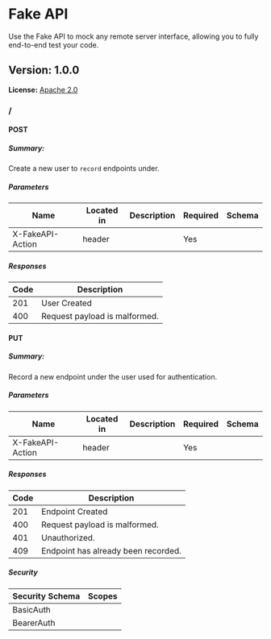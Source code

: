 # Fake API
Use the Fake API to mock any remote server interface, allowing you to fully end-to-end test your code.

## Version: 1.0.0

**License:** [Apache 2.0](http://www.apache.org/licenses/LICENSE-2.0.html)

### /

#### POST
##### Summary:

Create a new user to `record` endpoints under.

##### Parameters

| Name | Located in | Description | Required | Schema |
| ---- | ---------- | ----------- | -------- | ---- |
| X-FakeAPI-Action | header |  | Yes |  |

##### Responses

| Code | Description |
| ---- | ----------- |
| 201 | User Created |
| 400 | Request payload is malformed. |

#### PUT
##### Summary:

Record a new endpoint under the user used for authentication.

##### Parameters

| Name | Located in | Description | Required | Schema |
| ---- | ---------- | ----------- | -------- | ---- |
| X-FakeAPI-Action | header |  | Yes |  |

##### Responses

| Code | Description |
| ---- | ----------- |
| 201 | Endpoint Created |
| 400 | Request payload is malformed. |
| 401 | Unauthorized. |
| 409 | Endpoint has already been recorded. |

##### Security

| Security Schema | Scopes |
| --- | --- |
| BasicAuth | |
| BearerAuth | |
